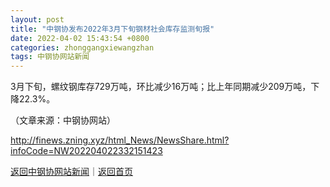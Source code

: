 ```yaml
---
layout: post
title: "中钢协发布2022年3月下旬钢材社会库存监测旬报"
date: 2022-04-02 15:43:54 +0800
categories: zhonggangxiewangzhan
tags: 中钢协网站新闻
---
```

<p>3月下旬，螺纹钢库存729万吨，环比减少16万吨；比上年同期减少209万吨，下降22.3%。</p><p class="em_media">（文章来源：中钢协网站）</p>

<http://finews.zning.xyz/html_News/NewsShare.html?infoCode=NW202204022332151423>

[返回中钢协网站新闻](//finews.withounder.com/category/zhonggangxiewangzhan.html)｜[返回首页](//finews.withounder.com/)